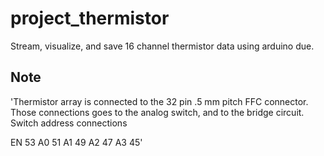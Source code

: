 # project_thermistor
Stream, visualize, and save 16 channel thermistor data using arduino due.

## Note
'Thermistor array is connected to the 32 pin .5 mm pitch FFC connector.
Those connections goes to the analog switch, and to the bridge circuit.
Switch address connections

EN 53
A0 51
A1 49
A2 47
A3 45'
